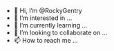 - 👋 Hi, I’m @RockyGentry
- 👀 I’m interested in ...
- 🌱 I’m currently learning ...
- 💞️ I’m looking to collaborate on ...
- 📫 How to reach me ...

<!---
RockyGentry/RockyGentry is a ✨ special ✨ repository because its `README.md` (this file) appears on your GitHub profile.
You can click the Preview link to take a look at your changes.
--->
